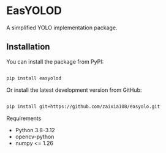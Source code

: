 # EasYOLOD

A simplified YOLO implementation package.

## Installation

You can install the package from PyPI:

```bash

pip install easyolod
```
Or install the latest development version from GitHub:
```bash

pip install git+https://github.com/zaixia108/easyolo.git
```

Requirements
+ Python 3.8-3.12
+ opencv-python
+ numpy <= 1.26
